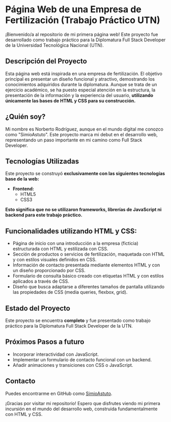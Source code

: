 # Página Web de una Empresa de Fertilización (Trabajo Práctico UTN)

¡Bienvenido/a al repositorio de mi primera página web! Este proyecto fue desarrollado como trabajo práctico para la Diplomatura Full Stack Developer de la Universidad Tecnológica Nacional (UTN).

## Descripción del Proyecto

Esta página web está inspirada en una empresa de fertilización. El objetivo principal es presentar un diseño funcional y atractivo, demostrando los conocimientos adquiridos durante la diplomatura. Aunque se trata de un ejercicio académico, se ha puesto especial atención en la estructura, la presentación de la información y la experiencia del usuario, **utilizando únicamente las bases de HTML y CSS para su construcción.**

## ¿Quién soy?

Mi nombre es Norberto Rodríguez, aunque en el mundo digital me conozco como "SimioAstuto". Este proyecto marca mi debut en el desarrollo web, representando un paso importante en mi camino como Full Stack Developer.

## Tecnologías Utilizadas

Este proyecto se construyó **exclusivamente con las siguientes tecnologías base de la web:**

* **Frontend:**
    * HTML5
    * CSS3

**Esto significa que no se utilizaron frameworks, librerías de JavaScript ni backend para este trabajo práctico.**

## Funcionalidades utilizando HTML y CSS: 

* Página de inicio con una introducción a la empresa (ficticia) estructurada con HTML y estilizada con CSS.
* Sección de productos o servicios de fertilización, maquetada con HTML y con estilos visuales definidos en CSS.
* Información de contacto presentada mediante elementos HTML y con un diseño proporcionado por CSS.
* Formulario de consulta básico creado con etiquetas HTML y con estilos aplicados a través de CSS.
* Diseño que busca adaptarse a diferentes tamaños de pantalla utilizando las propiedades de CSS (media queries, flexbox, grid).

## Estado del Proyecto

Este proyecto se encuentra **completo** y fue presentado como trabajo práctico para la Diplomatura Full Stack Developer de la UTN.

## Próximos Pasos a futuro

* Incorporar interactividad con JavaScript.
* Implementar un formulario de contacto funcional con un backend.
* Añadir animaciones y transiciones con CSS o JavaScript.

## Contacto

Puedes encontrarme en GitHub como [SimioAstuto](https://github.com/SimioAstuto).

¡Gracias por visitar mi repositorio! Espero que disfrutes viendo mi primera incursión en el mundo del desarrollo web, construida fundamentalmente con HTML y CSS.
